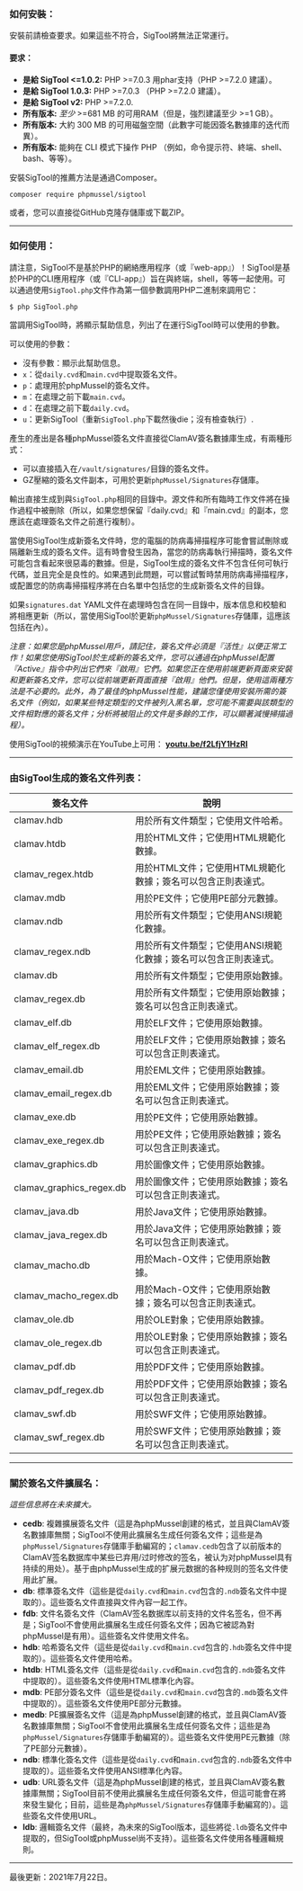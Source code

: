 ### 如何安裝：

安裝前請檢查要求。​如果這些不符合，SigTool將無法正常運行。

#### 要求：
- __是給 SigTool &lt;=1.0.2:__ PHP &gt;=7.0.3 用phar支持（PHP &gt;=7.2.0 建議）。
- __是給 SigTool 1.0.3:__ PHP &gt;=7.0.3 （PHP &gt;=7.2.0 建議）。
- __是給 SigTool v2:__ PHP &gt;=7.2.0.
- __所有版本:__ *至少* &gt;=681 MB 的可用RAM（但是，強烈建議至少 &gt;=1 GB）。
- __所有版本:__ 大約 300 MB 的可用磁盤空間（此數字可能因簽名數據庫的迭代而異）。
- __所有版本:__ 能夠在 CLI 模式下操作 PHP （例如，命令提示符、終端、shell、bash、等等）。

安裝SigTool的推薦方法是通過Composer。

`composer require phpmussel/sigtool`

或者，您可以直接從GitHub克隆存儲庫或下載ZIP。

---


### 如何使用：

請注意，SigTool不是基於PHP的網絡應用程序（或『web-app』）！​SigTool是基於PHP的CLI應用程序（或『CLI-app』）旨在與終端，shell，等等一起使用。​可以通過使用`SigTool.php`文件作為第一個參數調用PHP二進制來調用它：

`$ php SigTool.php`

當調用SigTool時，將顯示幫助信息，列出了在運行SigTool時可以使用的參數。

可以使用的參數：
- 沒有參數：顯示此幫助信息。
- `x`：從`daily.cvd`和`main.cvd`中提取簽名文件。
- `p`：處理用於phpMussel的簽名文件。
- `m`：在處理之前下載`main.cvd`。
- `d`：在處理之前下載`daily.cvd`。
- `u`：更新SigTool（重新`SigTool.php`下載然後die；沒有檢查執行）.

產生的產出是各種phpMussel簽名文件直接從ClamAV簽名數據庫生成，有兩種形式：
- 可以直接插入在`/vault/signatures/`目錄的簽名文件。
- GZ壓縮的簽名文件副本，可用於更新`phpMussel/Signatures`存儲庫。

輸出直接生成到與`SigTool.php`相同的目錄中。​源文件和所有臨時工作文件將在操作過程中被刪除（所以，如果您想保留『daily.cvd』和『main.cvd』的副本，您應該在處理簽名文件之前進行複制）。

當使用SigTool生成新簽名文件時，您的電腦的防病毒掃描程序可能會嘗試刪除或隔離新生成的簽名文件。​這有時會發生因為，當您的防病毒執行掃描時，簽名文件可能包含看起來很惡毒的數據。​但是，SigTool生成的簽名文件不包含任何可執行代碼，並且完全是良性的。​如果遇到此問題，可以嘗試暫時禁用防病毒掃描程序，或配置您的防病毒掃描程序將在白名單中包括您的生成新簽名文件的目錄。

如果`signatures.dat` YAML文件在處理時包含在同一目錄中，版本信息和校驗和將相應更新（所以，當使用SigTool於更新`phpMussel/Signatures`存儲庫，這應該包括在內）。

*注意：如果您是phpMussel用戶，請記住，簽名文件必須是『活性』以便正常工作！​如果您使用SigTool於生成新的簽名文件，您可以通過在phpMussel配置『Active』指令中列出它們來『啟用』它們。​如果您正在使用前端更新頁面來安裝和更新簽名文件，您可以從前端更新頁面直接『啟用』他們。​但是，使用這兩種方法是不必要的。​此外，為了最佳的phpMussel性能，建議您僅使用安裝所需的簽名文件（例如，如果某些特定類型的文件被列入黑名單，您可能不需要與該類型的文件相對應的簽名文件；​分析將被阻止的文件是多餘的工作，可以顯著減慢掃描過程）。*

使用SigTool的視頻演示在YouTube上可用： __[youtu.be/f2LfjY1HzRI](https://youtu.be/f2LfjY1HzRI)__

---


### 由SigTool生成的簽名文件列表：
簽名文件 | 說明
---|---
clamav.hdb | 用於所有文件類型；它使用文件哈希。
clamav.htdb | 用於HTML文件；它使用HTML規範化數據。
clamav_regex.htdb | 用於HTML文件；它使用HTML規範化數據；簽名可以包含正則表達式。
clamav.mdb | 用於PE文件；它使用PE部分元數據。
clamav.ndb | 用於所有文件類型；它使用ANSI規範化數據。
clamav_regex.ndb | 用於所有文件類型；它使用ANSI規範化數據；簽名可以包含正則表達式。
clamav.db | 用於所有文件類型；它使用原始數據。
clamav_regex.db | 用於所有文件類型；它使用原始數據；簽名可以包含正則表達式。
clamav_elf.db | 用於ELF文件；它使用原始數據。
clamav_elf_regex.db | 用於ELF文件；它使用原始數據；簽名可以包含正則表達式。
clamav_email.db | 用於EML文件；它使用原始數據。
clamav_email_regex.db | 用於EML文件；它使用原始數據；簽名可以包含正則表達式。
clamav_exe.db | 用於PE文件；它使用原始數據。
clamav_exe_regex.db | 用於PE文件；它使用原始數據；簽名可以包含正則表達式。
clamav_graphics.db | 用於圖像文件；它使用原始數據。
clamav_graphics_regex.db | 用於圖像文件；它使用原始數據；簽名可以包含正則表達式。
clamav_java.db | 用於Java文件；它使用原始數據。
clamav_java_regex.db | 用於Java文件；它使用原始數據；簽名可以包含正則表達式。
clamav_macho.db | 用於Mach-O文件；它使用原始數據。
clamav_macho_regex.db | 用於Mach-O文件；它使用原始數據；簽名可以包含正則表達式。
clamav_ole.db | 用於OLE對象；它使用原始數據。
clamav_ole_regex.db | 用於OLE對象；它使用原始數據；簽名可以包含正則表達式。
clamav_pdf.db | 用於PDF文件；它使用原始數據。
clamav_pdf_regex.db | 用於PDF文件；它使用原始數據；簽名可以包含正則表達式。
clamav_swf.db | 用於SWF文件；它使用原始數據。
clamav_swf_regex.db | 用於SWF文件；它使用原始數據；簽名可以包含正則表達式。

---


### 關於簽名文件擴展名：
*這些信息將在未來擴大。*

- __cedb__: 複雜擴展簽名文件（這是為phpMussel創建的格式，並且與ClamAV簽名數據庫無關；​SigTool不使用此擴展名生成任何簽名文件；​這些是為`phpMussel/Signatures`存儲庫手動編寫的；​`clamav.cedb`包含了以前版本的ClamAV签名数据库中某些已弃用/过时修改的签名，​被认为对phpMussel具有持续的用处）。​基于由phpMussel生成的扩展元数据的各种规则的签名文件使用此扩展。
- __db__: 標準簽名文件（這些是從`daily.cvd`和`main.cvd`包含的`.ndb`簽名文件中提取的）。​這些簽名文件直接與文件內容一起工作。
- __fdb__: 文件名簽名文件（ClamAV签名数据库以前支持的文件名签名，但不再是；​SigTool不會使用此擴展名生成任何簽名文件；​因為它被認為對phpMussel是有用）。​這些簽名文件使用文件名。
- __hdb__: 哈希簽名文件（這些是從`daily.cvd`和`main.cvd`包含的`.hdb`簽名文件中提取的）。​這些簽名文件使用哈希。
- __htdb__: HTML簽名文件（這些是從`daily.cvd`和`main.cvd`包含的`.ndb`簽名文件中提取的）。​這些簽名文件使用HTML標準化內容。
- __mdb__: PE部分簽名文件（這些是從`daily.cvd`和`main.cvd`包含的`.mdb`簽名文件中提取的）。​這些簽名文件使用PE部分元數據。
- __medb__: PE擴展簽名文件（這是為phpMussel創建的格式，並且與ClamAV簽名數據庫無關；​SigTool不會使用此擴展名生成任何簽名文件；​這些是為`phpMussel/Signatures`存儲庫手動編寫的）。​這些簽名文件使用PE元數據（除了PE部分元數據）。
- __ndb__: 標準化簽名文件（這些是從`daily.cvd`和`main.cvd`包含的`.ndb`簽名文件中提取的）。​這些簽名文件使用ANSI標準化內容。
- __udb__: URL簽名文件（這是為phpMussel創建的格式，並且與ClamAV簽名數據庫無關；​SigTool目前不使用此擴展名生成任何簽名文件，但這可能會在將來發生變化；目前，這些是為`phpMussel/Signatures`存儲庫手動編寫的）。​這些簽名文件使用URL。
- __ldb__: 邏輯簽名文件（最終，為未來的SigTool版本，這些將從`.ldb`簽名文件中提取的，但SigTool或phpMussel尚不支持）。​這些簽名文件使用各種邏輯規則。


---


最後更新：2021年7月22日。
